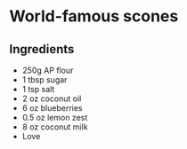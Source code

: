 # World-famous scones

## Ingredients

+ 250g AP flour
+ 1 tbsp sugar
+ 1 tsp salt
+ 2 oz coconut oil
+ 6 oz blueberries
+ 0.5 oz lemon zest
+ 8 oz coconut milk
+ Love
